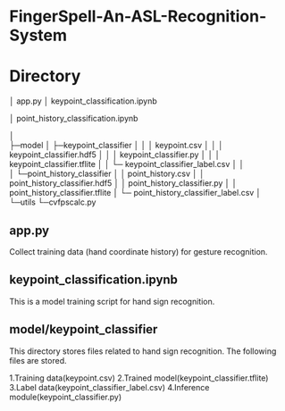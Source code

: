 # FingerSpell-An-ASL-Recognition-System

# Directory

│  app.py
│  keypoint_classification.ipynb

│  point_history_classification.ipynb

│  
├─model
│  ├─keypoint_classifier
│  │  │  keypoint.csv
│  │  │  keypoint_classifier.hdf5
│  │  │  keypoint_classifier.py
│  │  │  keypoint_classifier.tflite
│  │  └─ keypoint_classifier_label.csv
│  │          
│  └─point_history_classifier
│      │  point_history.csv
│      │  point_history_classifier.hdf5
│      │  point_history_classifier.py
│      │  point_history_classifier.tflite
│      └─ point_history_classifier_label.csv
│          
└─utils
    └─cvfpscalc.py
## app.py

Collect training data (hand coordinate history) for gesture recognition.

## keypoint_classification.ipynb

This is a model training script for hand sign recognition.

## model/keypoint_classifier

This directory stores files related to hand sign recognition.
The following files are stored.

1.Training data(keypoint.csv)
2.Trained model(keypoint_classifier.tflite)
3.Label data(keypoint_classifier_label.csv)
4.Inference module(keypoint_classifier.py)
